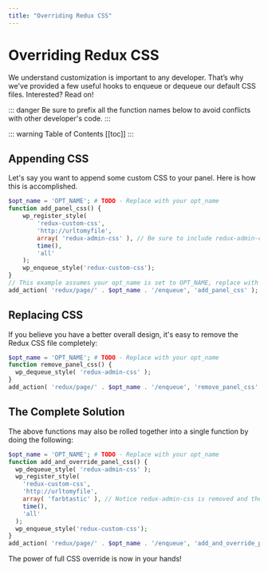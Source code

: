 ```yaml
---
title: "Overriding Redux CSS"
---
```


# Overriding Redux CSS
We understand customization is important to any developer. That’s why we've provided a few useful hooks to enqueue or 
dequeue our default CSS files. Interested? Read on!

::: danger
Be sure to prefix all the function names below to avoid conflicts with other developer's code. 
:::

::: warning Table of Contents
[[toc]]
:::

## Appending CSS
Let's say you want to append some custom CSS to your panel. Here is how this is accomplished.

```php
$opt_name = 'OPT_NAME'; # TODO - Replace with your opt_name
function add_panel_css() {
    wp_register_style(
        'redux-custom-css',
        'http://urltomyfile',
        array( 'redux-admin-css' ), // Be sure to include redux-admin-css so it's appended after the core css is applied
        time(),
        'all'
    );  
    wp_enqueue_style('redux-custom-css');
}
// This example assumes your opt_name is set to OPT_NAME, replace with your opt_name value
add_action( 'redux/page/' . $opt_name . '/enqueue', 'add_panel_css' );
```

## Replacing CSS
If you believe you have a better overall design, it's easy to remove the Redux CSS file completely:

```php
$opt_name = 'OPT_NAME'; # TODO - Replace with your opt_name
function remove_panel_css() {
  wp_dequeue_style( 'redux-admin-css' );
}
add_action( 'redux/page/' . $opt_name . '/enqueue', 'remove_panel_css' );
```

## The Complete Solution
The above functions may also be rolled together into a single function by doing the following:

```php
$opt_name = 'OPT_NAME'; # TODO - Replace with your opt_name
function add_and_override_panel_css() {
  wp_dequeue_style( 'redux-admin-css' );
  wp_register_style(
    'redux-custom-css',
    'http://urltomyfile',
    array( 'farbtastic' ), // Notice redux-admin-css is removed and the wordpress standard farbtastic is included instead
    time(),
    'all'
  );    
  wp_enqueue_style('redux-custom-css');
}
add_action( 'redux/page/' . $opt_name . '/enqueue', 'add_and_override_panel_css' );
```

The power of full CSS override is now in your hands!
